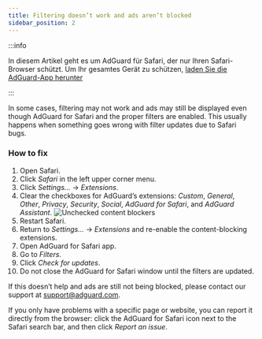 ```yaml
---
title: Filtering doesn’t work and ads aren’t blocked
sidebar_position: 2
---
```


:::info

In diesem Artikel geht es um AdGuard für Safari, der nur Ihren Safari-Browser schützt. Um Ihr gesamtes Gerät zu schützen, [laden Sie die AdGuard-App herunter](https://agrd.io/download-kb-adblock)

:::

In some cases, filtering may not work and ads may still be displayed even though AdGuard for Safari and the proper filters are enabled. This usually happens when something goes wrong with filter updates due to Safari bugs.

### How to fix

1. Open Safari.
2. Click _Safari_ in the left upper corner menu.
3. Click _Settings…_ → _Extensions_.
4. Clear the checkboxes for AdGuard’s extensions: _Custom_, _General_, _Other_, _Privacy_, _Security_, _Social_, _AdGuard for Safari_, and _AdGuard Assistant_.
   ![Unchecked content blockers](https://cdn.adtidy.org/content/Kb/ad_blocker/safari/adg-safari-unchecked-cbs.png)
5. Restart Safari.
6. Return to _Settings..._ → _Extensions_ and re-enable the content-blocking extensions.
7. Open AdGuard for Safari app.
8. Go to _Filters_.
9. Click _Check for updates_.
10. Do not close the AdGuard for Safari window until the filters are updated.

If this doesn’t help and ads are still not being blocked, please contact our support at support@adguard.com.

If you only have problems with a specific page or website, you can report it directly from the browser: click the AdGuard for Safari icon next to the Safari search bar, and then click _Report an issue_.
